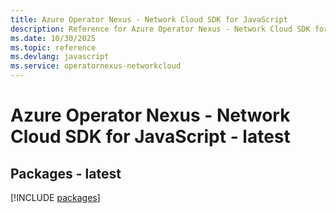 ```yaml
---
title: Azure Operator Nexus - Network Cloud SDK for JavaScript
description: Reference for Azure Operator Nexus - Network Cloud SDK for JavaScript
ms.date: 10/30/2025
ms.topic: reference
ms.devlang: javascript
ms.service: operatornexus-networkcloud
---
```

# Azure Operator Nexus - Network Cloud SDK for JavaScript - latest
## Packages - latest
[!INCLUDE [packages](operator-nexus---network-cloud-index.md)]
